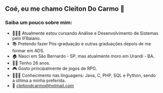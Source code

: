 ## Coé, eu me chamo Cleiton Do Carmo 👋

### Saiba um pouco sobre mim:

- 👨🏻‍🎓 Atualmente estou cursando Análise e Desenvolvimento de Sistemas pelo IFBaiano.
- 📚 Pretendo fazer Pós-graduação e outras graduações depois de me formar em ADS.
- 🏠 Nasci em São Bernardo - SP, mas atualmente moro em Urandi - BA.
- 👦🏻 Tenho 26 anos.
- 🎮 Gosto principalmente de jogos de RPG.
- 👨🏻‍💻 Conhecimento nas linguagens: Java, C, PHP, SQL e Python, sendo a última a minha preferida.
- 📧 cleitondcarmo@hotmail.com

